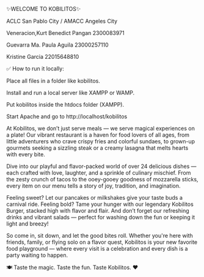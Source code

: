 ✨WELCOME TO KOBILITOS✨

ACLC San Pablo City / AMACC Angeles City

Veneracion,Kurt Benedict Pangan 2300083971

Guevarra Ma. Paula Aguila 23000257110

Kristine Garcia 22015648810

✅ How to run it locally:

Place all files in a folder like kobilitos.

Install and run a local server like XAMPP or WAMP.

Put kobilitos inside the htdocs folder (XAMPP).

Start Apache and go to http://localhost/kobilitos

At Kobilitos, we don’t just serve meals — we serve magical experiences on a plate! Our vibrant restaurant is a haven for food lovers of all ages, from little adventurers who crave crispy fries and colorful sundaes, to grown-up gourmets seeking a sizzling steak or a creamy lasagna that melts hearts with every bite.

Dive into our playful and flavor-packed world of over 24 delicious dishes — each crafted with love, laughter, and a sprinkle of culinary mischief. From the zesty crunch of tacos to the ooey-gooey goodness of mozzarella sticks, every item on our menu tells a story of joy, tradition, and imagination.

Feeling sweet? Let our pancakes or milkshakes give your taste buds a carnival ride. Feeling bold? Tame your hunger with our legendary Kobilitos Burger, stacked high with flavor and flair. And don’t forget our refreshing drinks and vibrant salads — perfect for washing down the fun or keeping it light and breezy!

So come in, sit down, and let the good bites roll. Whether you're here with friends, family, or flying solo on a flavor quest, Kobilitos is your new favorite food playground — where every visit is a celebration and every dish is a party waiting to happen.

🍽️ Taste the magic. Taste the fun. Taste Kobilitos. ❤️
